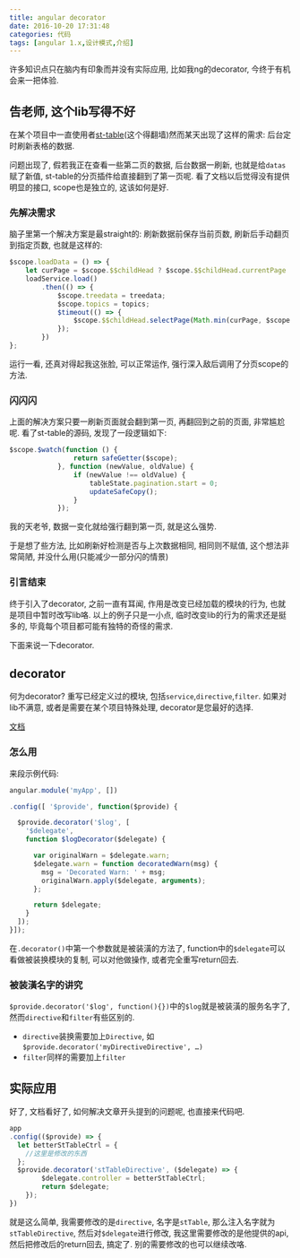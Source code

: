```yaml
---
title: angular decorator
date: 2016-10-20 17:31:48
categories: 代码
tags: [angular 1.x,设计模式,介绍]
---
```

许多知识点只在脑内有印象而并没有实际应用, 比如我ng的decorator, 今终于有机会来一把体验.

<!--more-->

## 告老师, 这个lib写得不好

在某个项目中一直使用者[st-table](http://lorenzofox3.github.io/smart-table-website/)(这个得翻墙)然而某天出现了这样的需求: 后台定时刷新表格的数据.

问题出现了, 假若我正在查看一些第二页的数据, 后台数据一刷新, 也就是给`datas`赋了新值, st-table的分页插件给直接翻到了第一页呢. 看了文档以后觉得没有提供明显的接口, scope也是独立的, 这该如何是好.

### 先解决需求

脑子里第一个解决方案是最straight的: 刷新数据前保存当前页数, 刷新后手动翻页到指定页数, 也就是这样的:

```js
$scope.loadData = () => {
    let curPage = $scope.$$childHead ? $scope.$$childHead.currentPage : 1;
    loadService.load()
        .then(() => {
            $scope.treedata = treedata;
            $scope.topics = topics;
            $timeout(() => {
                $scope.$$childHead.selectPage(Math.min(curPage, $scope.$$childHead.pages.length));
            });
        })
};
```

运行一看, 还真对得起我这张脸, 可以正常运作, 强行深入敌后调用了分页scope的方法.

### 闪闪闪

上面的解决方案只要一刷新页面就会翻到第一页, 再翻回到之前的页面, 非常尴尬呢. 看了st-table的源码, 发现了一段逻辑如下:

```js
$scope.$watch(function () {
                return safeGetter($scope);
            }, function (newValue, oldValue) {
                if (newValue !== oldValue) {
                    tableState.pagination.start = 0;
                    updateSafeCopy();
                }
            });
```

我的天老爷, 数据一变化就给强行翻到第一页, 就是这么强势.

于是想了些方法, 比如刷新好检测是否与上次数据相同, 相同则不赋值, 这个想法非常简陋, 并没什么用(只能减少一部分闪的情景)

### 引言结束

终于引入了decorator, 之前一直有耳闻, 作用是改变已经加载的模块的行为, 也就是项目中暂时改写lib咯. 以上的例子只是一小点, 临时改变lib的行为的需求还是挺多的, 毕竟每个项目都可能有独特的奇怪的需求.

 下面来说一下decorator.

## decorator

何为decorator? 重写已经定义过的模块, 包括`service`,`directive`,`filter`. 如果对lib不满意, 或者是需要在某个项目特殊处理, decorator是您最好的选择.

[文档](https://code.angularjs.org/1.5.8/docs/guide/decorators)

### 怎么用

来段示例代码:

```js
angular.module('myApp', [])

.config([ '$provide', function($provide) {

  $provide.decorator('$log', [
    '$delegate',
    function $logDecorator($delegate) {

      var originalWarn = $delegate.warn;
      $delegate.warn = function decoratedWarn(msg) {
        msg = 'Decorated Warn: ' + msg;
        originalWarn.apply($delegate, arguments);
      };

      return $delegate;
    }
  ]);
}]);
```

在`.decorator()`中第一个参数就是被装潢的方法了, function中的`$delegate`可以看做被装换模块的复制, 可以对他做操作, 或者完全重写return回去.

### 被装潢名字的讲究

`$provide.decorator('$log', function(){})`中的`$log`就是被装潢的服务名字了, 然而`directive`和`filter`有些区别的.

+ `directive`装换需要加上`Directive`, 如`$provide.decorator('myDirectiveDirective', …)`
+ `filter`同样的需要加上`filter`

## 实际应用

好了, 文档看好了, 如何解决文章开头提到的问题呢, 也直接来代码吧.

```js
app
.config(($provide) => {
  let betterStTableCtrl = {
    //这里是修改的东西
  };
  $provide.decorator('stTableDirective', ($delegate) => {
        $delegate.controller = betterStTableCtrl;
        return $delegate;
    });
})
```

就是这么简单, 我需要修改的是`directive`, 名字是`stTable`, 那么注入名字就为`stTableDirective`, 然后对`$delegate`进行修改, 我这里需要修改的是他提供的api, 然后把修改后的return回去, 搞定了. 别的需要修改的也可以继续改咯.